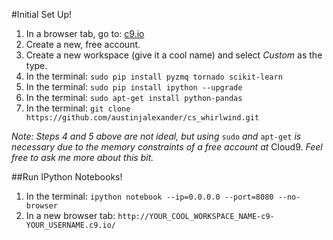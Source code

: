 #Initial Set Up!

1. In a browser tab, go to: <a href="https://c9.io/" target="_blank">c9.io</a>
2. Create a new, free account.
3. Create a new workspace (give it a cool name) and select _Custom_ as the type.
4. In the terminal: `sudo pip install pyzmq tornado scikit-learn`
5. In the terminal: `sudo pip install ipython --upgrade`
6. In the terminal: `sudo apt-get install python-pandas`
7. In the terminal: `git clone https://github.com/austinjalexander/cs_whirlwind.git`

_Note: Steps 4 and 5 above are not ideal, but using_ `sudo` _and_ `apt-get` _is necessary due to the memory constraints of a free account at_ Cloud9. _Feel free to ask me more about this bit._


##Run IPython Notebooks!

1. In the terminal: `ipython notebook --ip=0.0.0.0 --port=8080 --no-browser`
2. In a new browser tab: `http://YOUR_COOL_WORKSPACE_NAME-c9-YOUR_USERNAME.c9.io/`